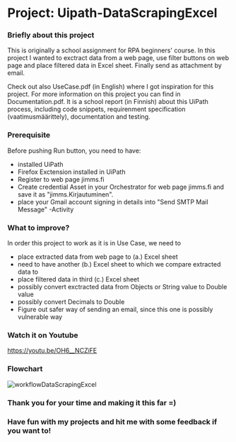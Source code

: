 # Project: Uipath-DataScrapingExcel

### Briefly about this project
This is originally a school assignment for RPA beginners' course. In this project I wanted to exctract data from a web page, use filter buttons on web page and place filtered data  in Excel sheet. Finally send as attachment by email. 

Check out also UseCase.pdf (in English) where I got inspiration for this project. For more information on this project you can find in Documentation.pdf. It is a school report (in Finnish) about this UiPath process, including code snippets, requirenment specification (vaatimusmäärittely), documentation and testing.

### Prerequisite
Before pushing Run button, you need to have:
- installed UiPath
- Firefox Exctension installed in UiPath
- Register to web page jimms.fi 
- Create credential Asset in your Orchestrator for web page jimms.fi and save it as "jimms.Kirjautuminen".
- place your Gmail account signing in details into "Send SMTP Mail Message" -Activity

### What to improve?
In order this project to work as it is in Use Case, we need to
- place extracted data from web page to (a.) Excel sheet
- need to have another (b.) Excel sheet to which we compare extracted data to
- place filtered data in third (c.) Excel sheet
- possibly convert exctracted data from Objects or String value to Double value
- possibly convert Decimals to Double 
- Figure out safer way of sending an email, since this one is possibly vulnerable way 

### Watch it on Youtube
https://youtu.be/OH6__NCZiFE 

### Flowchart

![workflowDataScrapingExcel](https://user-images.githubusercontent.com/80334153/152492664-da48e259-46f5-4333-bfce-5969f23c7eea.PNG)

### Thank you for your time and making it this far =) 
### Have fun with my projects and hit me with some feedback if you want to!

